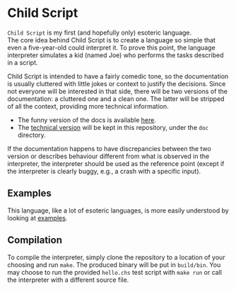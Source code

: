 # Child Script

`Child Script` is my first (and hopefully only) esoteric language.  
The core idea behind Child Script is to create a language so simple that even a five-year-old could interpret it. To prove this point, the language interpreter simulates a kid (named Joe) who performs the tasks described in a script.

Child Script is intended to have a fairly comedic tone, so the documentation is usually cluttered with little jokes or context to justify the decisions. Since not everyone will be interested in that side, there will be two versions of the documentation: a cluttered one and a clean one. The latter will be stripped of all the context, providing more technical information.

- The funny version of the docs is available [here](https://esolangs.org/wiki/Child_Script).
- The [technical version](doc/clean_docs.md) will be kept in this repository, under the `doc` directory.

If the documentation happens to have discrepancies between the two version or describes behaviour different from what is observed in the interpreter, the interpreter should be used as the reference point (except if the interpreter is clearly buggy, e.g., a crash with a specific input).

## Examples

This language, like a lot of esoteric languages, is more easily understood by looking at [examples](examples).

## Compilation

To compile the interpreter, simply clone the repository to a location of your choosing and run `make`. The produced binary will be put in `build/bin`.
You may choose to run the provided `hello.chs` test script with `make run` or call the interpreter with a different source file.
